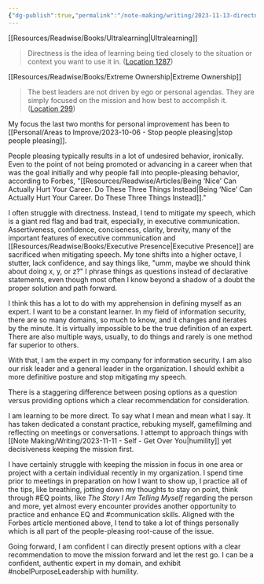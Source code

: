 ```yaml
---
{"dg-publish":true,"permalink":"/note-making/writing/2023-11-13-directness-and-authentic-leadership/","tags":["writing","output","dailyWritingChallenges"]}
---
```


[[Resources/Readwise/Books/Ultralearning\|Ultralearning]]

<div class="transclusion internal-embed is-loaded"><div class="markdown-embed">



> Directness is the idea of learning being tied closely to the situation or context you want to use it in. ([Location 1287](https://readwise.io/to_kindle?action=open&asin=B07K6MF8MD&location=1287))

</div></div>


[[Resources/Readwise/Books/Extreme Ownership\|Extreme Ownership]]

<div class="transclusion internal-embed is-loaded"><div class="markdown-embed">



> The best leaders are not driven by ego or personal agendas. They are simply focused on the mission and how best to accomplish it. ([Location 299](https://readwise.io/to_kindle?action=open&asin=B0739PYQSS&location=299))

</div></div>


My focus the last two months for personal improvement has been to [[Personal/Areas to Improve/2023-10-06 - Stop people pleasing\|stop people pleasing]]. 

People pleasing typically results in a lot of undesired behavior, ironically. Even to the point of not being promoted or advancing in a career when that was the goal initially and why people fall into people-pleasing behavior, according to Forbes, "[[Resources/Readwise/Articles/Being ‘Nice’ Can Actually Hurt Your Career. Do These Three Things Instead\|Being ‘Nice’ Can Actually Hurt Your Career. Do These Three Things Instead]]."

I often struggle with directness. Instead, I tend to mitigate my speech, which is a giant red flag and bad trait, especially, in executive communication. Assertiveness, confidence, conciseness, clarity, brevity, many of the important features of executive communication and [[Resources/Readwise/Books/Executive Presence\|Executive Presence]] are sacrificed when mitigating speech. My tone shifts into a higher octave, I stutter, lack confidence, and say things like, "umm, maybe we should think about doing x, y, or z?" I phrase things as questions instead of declarative statements, even though most often I know beyond a shadow of a doubt the proper solution and path forward. 

I think this has a lot to do with my apprehension in defining myself as an expert. I want to be a constant learner. In my field of information security, there are so many domains, so much to know, and it changes and iterates by the minute. It is virtually impossible to be the true definition of an expert. There are also multiple ways, usually, to do things and rarely is one method far superior to others.

With that, I am the expert in my company for information security. I am also our risk leader and a general leader in the organization. I should exhibit a more definitive posture and stop mitigating my speech. 

There is a staggering difference between posing options as a question versus providing options which a clear recommendation for consideration. 

I am learning to be more direct. To say what I mean and mean what I say. It has taken dedicated a constant practice, rebuking myself, gamefilming and reflecting on meetings or conversations. I attempt to approach things with [[Note Making/Writing/2023-11-11 - Self - Get Over You\|humility]] yet decisiveness keeping the mission first. 

I have certainly struggle with keeping the mission in focus in one area or project with a certain individual recently in my organization. I spend time prior to meetings in preparation on how I want to show up, I practice all of the tips, like breathing, jotting down my thoughts to stay on point, think through #EQ points, like *The Story I Am Telling Myself* regarding the person and more, yet almost every encounter provides another opportunity to practice and enhance EQ and #communication skills. Aligned with the Forbes article mentioned above, I tend to take a lot of things personally which is all part of the people-pleasing root-cause of the issue. 

Going forward, I am confident I can directly present options with a clear recommendation to move the mission forward and let the rest go. I can be a confident, authentic expert in my domain, and exhibit #nobelPurposeLeadership with humility. 